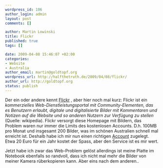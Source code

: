 ```yaml
--- 
wordpress_id: 106
author_login: admin
layout: post
comments: []

author: Martin Lowinski
title: Flickr
published: true
tags: []

date: 2009-04-08 15:46:07 +02:00
categories: 
- Website
- Australia
author_email: martin@goldtopf.org
wordpress_url: http://halfthetruth.de/2009/04/08/flickr/
author_url: http://goldtopf.org
status: publish
---
```

Der ein oder andere kennt <a href="http://flickr.com/">Flickr</a> , aber hier noch mal kurz: Flickr ist ein <cite>kommerzielles  Web-Dienstleistungsportal mit Community-Elementen, das es Benutzern  erlaubt, digitale und digitalisierte Bilder mit Kommentaren und Notizen  auf die Website und so anderen Nutzern zur Verf&uuml;gung zu stellen</cite> (Quelle: wikipedia).
Flickr versorgt diese Homepage mit Bildern, das Problem waren nur immer  die Limits des kostenlosen Accounts. D.h. 100MB pro Monat und insgesamt  200 Bilder, was im sch&ouml;nen Australien schnell mal erreicht ist. Deshalb  habe ich mir nun einen richtigen <a href="http://flickr.com/photos/c0b0lt">Account</a> zugelegt. Etwa 20 Euro f&uuml;r ein Jahr kostet der Spass, aber den Service ist es mir wert.

Jetzt habe ich zwar das Web-Problem gel&ouml;st allerdings ist meine  Platte im Notebook ebenfalls so randvoll, dass ich nicht mal mehr die  Bilder von meiner Kamera r&uuml;berkopieren kann. Aber eins nach dem  anderen..
